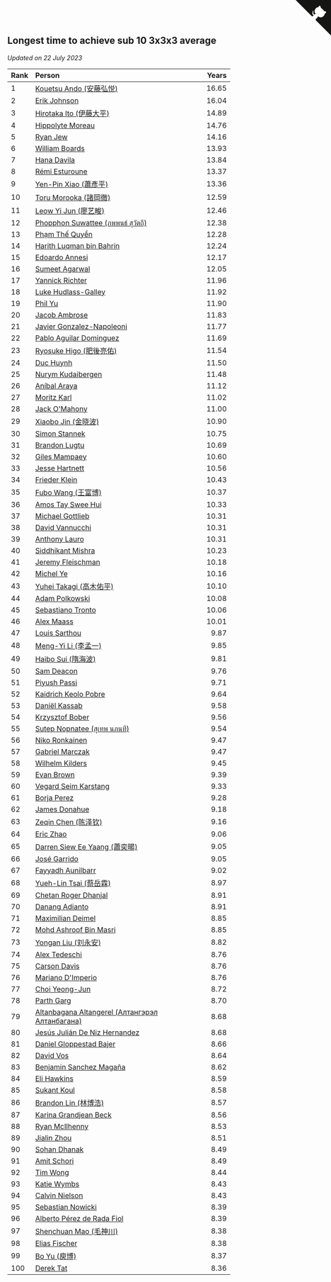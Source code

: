 ## Longest time to achieve sub 10 3x3x3 average

*Updated on 22 July 2023*

| Rank | Person | Years |
| :--- | :--- | ---: |
| 1 | [Kouetsu Ando (安藤弘悦)](https://www.worldcubeassociation.org/persons/2006ANDO01) | 16.65 |
| 2 | [Erik Johnson](https://www.worldcubeassociation.org/persons/2007JOHN02) | 16.04 |
| 3 | [Hirotaka Ito (伊藤大平)](https://www.worldcubeassociation.org/persons/2008ITOH01) | 14.89 |
| 4 | [Hippolyte Moreau](https://www.worldcubeassociation.org/persons/2008MORE02) | 14.76 |
| 5 | [Ryan Jew](https://www.worldcubeassociation.org/persons/2008JEWR01) | 14.16 |
| 6 | [William Boards](https://www.worldcubeassociation.org/persons/2009BOAR01) | 13.93 |
| 7 | [Hana Davila](https://www.worldcubeassociation.org/persons/2009DAVI01) | 13.84 |
| 8 | [Rémi Esturoune](https://www.worldcubeassociation.org/persons/2010ESTU01) | 13.37 |
| 9 | [Yen-Pin Xiao (蕭彥平)](https://www.worldcubeassociation.org/persons/2010XIAO01) | 13.36 |
| 10 | [Toru Morooka (諸岡徹)](https://www.worldcubeassociation.org/persons/2010MORO01) | 12.59 |
| 11 | [Leow Yi Jun (廖艺畯)](https://www.worldcubeassociation.org/persons/2010JUNL02) | 12.46 |
| 12 | [Phopphon Suwattee (ภพพนธ์ สุวัตถี)](https://www.worldcubeassociation.org/persons/2010SUWA03) | 12.38 |
| 13 | [Phạm Thế Quyền](https://www.worldcubeassociation.org/persons/2010PHAM08) | 12.28 |
| 14 | [Harith Luqman bin Bahrin](https://www.worldcubeassociation.org/persons/2010BAHR02) | 12.24 |
| 15 | [Edoardo Annesi](https://www.worldcubeassociation.org/persons/2011ANNE01) | 12.17 |
| 16 | [Sumeet Agarwal](https://www.worldcubeassociation.org/persons/2011AGAR05) | 12.05 |
| 17 | [Yannick Richter](https://www.worldcubeassociation.org/persons/2010RICH04) | 11.96 |
| 18 | [Luke Hudlass-Galley](https://www.worldcubeassociation.org/persons/2010HUDL01) | 11.92 |
| 19 | [Phil Yu](https://www.worldcubeassociation.org/persons/2010YUPH01) | 11.90 |
| 20 | [Jacob Ambrose](https://www.worldcubeassociation.org/persons/2010AMBR01) | 11.83 |
| 21 | [Javier Gonzalez-Napoleoni](https://www.worldcubeassociation.org/persons/2011GONZ04) | 11.77 |
| 22 | [Pablo Aguilar Dominguez](https://www.worldcubeassociation.org/persons/2010AGUI04) | 11.69 |
| 23 | [Ryosuke Higo (肥後亮佑)](https://www.worldcubeassociation.org/persons/2006HIGO01) | 11.54 |
| 24 | [Duc Huynh](https://www.worldcubeassociation.org/persons/2010HUYN02) | 11.50 |
| 25 | [Nurym Kudaibergen](https://www.worldcubeassociation.org/persons/2011KUDA01) | 11.48 |
| 26 | [Aníbal Araya](https://www.worldcubeassociation.org/persons/2011ARAY01) | 11.12 |
| 27 | [Moritz Karl](https://www.worldcubeassociation.org/persons/2008KARL02) | 11.02 |
| 28 | [Jack O'Mahony](https://www.worldcubeassociation.org/persons/2011OMAH01) | 11.00 |
| 29 | [Xiaobo Jin (金晓波)](https://www.worldcubeassociation.org/persons/2008JINX01) | 10.90 |
| 30 | [Simon Stannek](https://www.worldcubeassociation.org/persons/2012STAN04) | 10.75 |
| 31 | [Brandon Lugtu](https://www.worldcubeassociation.org/persons/2012LUGT01) | 10.69 |
| 32 | [Giles Mampaey](https://www.worldcubeassociation.org/persons/2012MAMP01) | 10.60 |
| 33 | [Jesse Hartnett](https://www.worldcubeassociation.org/persons/2012HART03) | 10.56 |
| 34 | [Frieder Klein](https://www.worldcubeassociation.org/persons/2013KLEI01) | 10.43 |
| 35 | [Fubo Wang (王富博)](https://www.worldcubeassociation.org/persons/2007FUBO01) | 10.37 |
| 36 | [Amos Tay Swee Hui](https://www.worldcubeassociation.org/persons/2009SWEE01) | 10.33 |
| 37 | [Michael Gottlieb](https://www.worldcubeassociation.org/persons/2006GOTT01) | 10.31 |
| 38 | [David Vannucchi](https://www.worldcubeassociation.org/persons/2012VANN01) | 10.31 |
| 39 | [Anthony Lauro](https://www.worldcubeassociation.org/persons/2012LAUR02) | 10.31 |
| 40 | [Siddhikant Mishra](https://www.worldcubeassociation.org/persons/2012MISH01) | 10.23 |
| 41 | [Jeremy Fleischman](https://www.worldcubeassociation.org/persons/2005FLEI01) | 10.18 |
| 42 | [Michel Ye](https://www.worldcubeassociation.org/persons/2012YEMI01) | 10.16 |
| 43 | [Yuhei Takagi (高木佑平)](https://www.worldcubeassociation.org/persons/2008TAKA01) | 10.10 |
| 44 | [Adam Polkowski](https://www.worldcubeassociation.org/persons/2007POLK01) | 10.08 |
| 45 | [Sebastiano Tronto](https://www.worldcubeassociation.org/persons/2011TRON02) | 10.06 |
| 46 | [Alex Maass](https://www.worldcubeassociation.org/persons/2011MAAS01) | 10.01 |
| 47 | [Louis Sarthou](https://www.worldcubeassociation.org/persons/2012SART01) | 9.87 |
| 48 | [Meng-Yi Li (李孟一)](https://www.worldcubeassociation.org/persons/2011LIME01) | 9.85 |
| 49 | [Haibo Sui (隋海波)](https://www.worldcubeassociation.org/persons/2011SUIH01) | 9.81 |
| 50 | [Sam Deacon](https://www.worldcubeassociation.org/persons/2013DEAC01) | 9.76 |
| 51 | [Piyush Passi](https://www.worldcubeassociation.org/persons/2013PASS01) | 9.71 |
| 52 | [Kaidrich Keolo Pobre](https://www.worldcubeassociation.org/persons/2013POBR01) | 9.64 |
| 53 | [Daniël Kassab](https://www.worldcubeassociation.org/persons/2012KASS01) | 9.58 |
| 54 | [Krzysztof Bober](https://www.worldcubeassociation.org/persons/2013BOBE01) | 9.56 |
| 55 | [Sutep Nopnatee (สุเทพ นภนที)](https://www.worldcubeassociation.org/persons/2010NOPN01) | 9.54 |
| 56 | [Niko Ronkainen](https://www.worldcubeassociation.org/persons/2010RONK01) | 9.47 |
| 57 | [Gabriel Marczak](https://www.worldcubeassociation.org/persons/2013MARC03) | 9.47 |
| 58 | [Wilhelm Kilders](https://www.worldcubeassociation.org/persons/2010KILD02) | 9.45 |
| 59 | [Evan Brown](https://www.worldcubeassociation.org/persons/2013BROW04) | 9.39 |
| 60 | [Vegard Seim Karstang](https://www.worldcubeassociation.org/persons/2009SEIM02) | 9.33 |
| 61 | [Borja Perez](https://www.worldcubeassociation.org/persons/2013PERE05) | 9.28 |
| 62 | [James Donahue](https://www.worldcubeassociation.org/persons/2010DONA01) | 9.18 |
| 63 | [Zeqin Chen (陈泽钦)](https://www.worldcubeassociation.org/persons/2010CHEN37) | 9.16 |
| 64 | [Eric Zhao](https://www.worldcubeassociation.org/persons/2010ZHAO19) | 9.06 |
| 65 | [Darren Siew Ee Yaang (蕭奕暘)](https://www.worldcubeassociation.org/persons/2009SIEW01) | 9.05 |
| 66 | [José Garrido](https://www.worldcubeassociation.org/persons/2009GARR01) | 9.05 |
| 67 | [Fayyadh Aunilbarr](https://www.worldcubeassociation.org/persons/2010AUNI01) | 9.02 |
| 68 | [Yueh-Lin Tsai (蔡岳霖)](https://www.worldcubeassociation.org/persons/2006TSAI03) | 8.97 |
| 69 | [Chetan Roger Dhanjal](https://www.worldcubeassociation.org/persons/2014DHAN01) | 8.91 |
| 70 | [Danang Adianto](https://www.worldcubeassociation.org/persons/2013DANA01) | 8.91 |
| 71 | [Maximilian Deimel](https://www.worldcubeassociation.org/persons/2010DEIM01) | 8.85 |
| 72 | [Mohd Ashroof Bin Masri](https://www.worldcubeassociation.org/persons/2009MASR01) | 8.85 |
| 73 | [Yongan Liu (刘永安)](https://www.worldcubeassociation.org/persons/2009LIUY08) | 8.82 |
| 74 | [Alex Tedeschi](https://www.worldcubeassociation.org/persons/2014TEDE01) | 8.76 |
| 75 | [Carson Davis](https://www.worldcubeassociation.org/persons/2014DAVI06) | 8.76 |
| 76 | [Mariano D'Imperio](https://www.worldcubeassociation.org/persons/2009DIMP01) | 8.76 |
| 77 | [Choi Yeong-Jun](https://www.worldcubeassociation.org/persons/2013YEON01) | 8.72 |
| 78 | [Parth Garg](https://www.worldcubeassociation.org/persons/2014GARG01) | 8.70 |
| 79 | [Altanbagana Altangerel (Алтангэрэл Алтанбагана)](https://www.worldcubeassociation.org/persons/2013ALTA01) | 8.68 |
| 80 | [Jesús Julián De Niz Hernandez](https://www.worldcubeassociation.org/persons/2014HERN12) | 8.68 |
| 81 | [Daniel Gloppestad Bajer](https://www.worldcubeassociation.org/persons/2009GLOP01) | 8.66 |
| 82 | [David Vos](https://www.worldcubeassociation.org/persons/2008VOSD01) | 8.64 |
| 83 | [Benjamin Sanchez Magaña](https://www.worldcubeassociation.org/persons/2014MAGA02) | 8.62 |
| 84 | [Eli Hawkins](https://www.worldcubeassociation.org/persons/2014HAWK01) | 8.59 |
| 85 | [Sukant Koul](https://www.worldcubeassociation.org/persons/2014KOUL01) | 8.58 |
| 86 | [Brandon Lin (林博浩)](https://www.worldcubeassociation.org/persons/2011LINB01) | 8.57 |
| 87 | [Karina Grandjean Beck](https://www.worldcubeassociation.org/persons/2010BECK01) | 8.56 |
| 88 | [Ryan McIlhenny](https://www.worldcubeassociation.org/persons/2010MCIL02) | 8.53 |
| 89 | [Jialin Zhou](https://www.worldcubeassociation.org/persons/2013ZHOU19) | 8.51 |
| 90 | [Sohan Dhanak](https://www.worldcubeassociation.org/persons/2014DHAN03) | 8.49 |
| 91 | [Amit Schori](https://www.worldcubeassociation.org/persons/2014SCHO03) | 8.49 |
| 92 | [Tim Wong](https://www.worldcubeassociation.org/persons/2007WONG02) | 8.44 |
| 93 | [Katie Wymbs](https://www.worldcubeassociation.org/persons/2015WYMB01) | 8.43 |
| 94 | [Calvin Nielson](https://www.worldcubeassociation.org/persons/2014NIEL03) | 8.43 |
| 95 | [Sebastian Nowicki](https://www.worldcubeassociation.org/persons/2014NOWI01) | 8.39 |
| 96 | [Alberto Pérez de Rada Fiol](https://www.worldcubeassociation.org/persons/2011FIOL01) | 8.39 |
| 97 | [Shenchuan Mao (毛神川)](https://www.worldcubeassociation.org/persons/2011MAOS01) | 8.38 |
| 98 | [Elias Fischer](https://www.worldcubeassociation.org/persons/2013FISC01) | 8.38 |
| 99 | [Bo Yu (庾博)](https://www.worldcubeassociation.org/persons/2013YUBO01) | 8.37 |
| 100 | [Derek Tat](https://www.worldcubeassociation.org/persons/2009TATD01) | 8.36 |


<a href="https://github.com/JustinTimeCuber/wca_statistics" class="github-corner" aria-label="View source on Github"><svg width="80" height="80" viewBox="0 0 250 250" style="fill:#151513; color:#fff; position: absolute; top: 0; border: 0; right: 0;" aria-hidden="true"><path d="M0,0 L115,115 L130,115 L142,142 L250,250 L250,0 Z"></path><path d="M128.3,109.0 C113.8,99.7 119.0,89.6 119.0,89.6 C122.0,82.7 120.5,78.6 120.5,78.6 C119.2,72.0 123.4,76.3 123.4,76.3 C127.3,80.9 125.5,87.3 125.5,87.3 C122.9,97.6 130.6,101.9 134.4,103.2" fill="currentColor" style="transform-origin: 130px 106px;" class="octo-arm"></path><path d="M115.0,115.0 C114.9,115.1 118.7,116.5 119.8,115.4 L133.7,101.6 C136.9,99.2 139.9,98.4 142.2,98.6 C133.8,88.0 127.5,74.4 143.8,58.0 C148.5,53.4 154.0,51.2 159.7,51.0 C160.3,49.4 163.2,43.6 171.4,40.1 C171.4,40.1 176.1,42.5 178.8,56.2 C183.1,58.6 187.2,61.8 190.9,65.4 C194.5,69.0 197.7,73.2 200.1,77.6 C213.8,80.2 216.3,84.9 216.3,84.9 C212.7,93.1 206.9,96.0 205.4,96.6 C205.1,102.4 203.0,107.8 198.3,112.5 C181.9,128.9 168.3,122.5 157.7,114.1 C157.9,116.9 156.7,120.9 152.7,124.9 L141.0,136.5 C139.8,137.7 141.6,141.9 141.8,141.8 Z" fill="currentColor" class="octo-body"></path></svg></a><style>.github-corner:hover .octo-arm{animation:octocat-wave 560ms ease-in-out}@keyframes octocat-wave{0%,100%{transform:rotate(0)}20%,60%{transform:rotate(-25deg)}40%,80%{transform:rotate(10deg)}}@media (max-width:500px){.github-corner:hover .octo-arm{animation:none}.github-corner .octo-arm{animation:octocat-wave 560ms ease-in-out}}</style>
